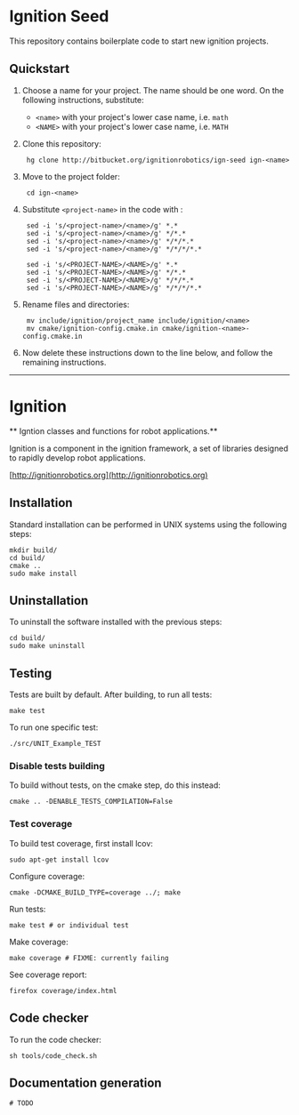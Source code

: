 # Ignition Seed

This repository contains boilerplate code to start new ignition projects.

## Quickstart

1. Choose a name for your project. The name should be one word.
   On the following instructions, substitute:

    * `<name>` with your project's lower case name, i.e. `math`
    * `<NAME>` with your project's lower case name, i.e. `MATH`

1. Clone this repository:

        hg clone http://bitbucket.org/ignitionrobotics/ign-seed ign-<name>

1. Move to the project folder:

        cd ign-<name>

1. Substitute `<project-name>` in the code with <name>:

        sed -i 's/<project-name>/<name>/g' *.*
        sed -i 's/<project-name>/<name>/g' */*.*
        sed -i 's/<project-name>/<name>/g' */*/*.*
        sed -i 's/<project-name>/<name>/g' */*/*/*.*

        sed -i 's/<PROJECT-NAME>/<NAME>/g' *.*
        sed -i 's/<PROJECT-NAME>/<NAME>/g' */*.*
        sed -i 's/<PROJECT-NAME>/<NAME>/g' */*/*.*
        sed -i 's/<PROJECT-NAME>/<NAME>/g' */*/*/*.*

1. Rename files and directories:

        mv include/ignition/project_name include/ignition/<name>
        mv cmake/ignition-config.cmake.in cmake/ignition-<name>-config.cmake.in

1. Now delete these instructions down to the line below, and follow the
   remaining instructions.

-----------------

# Ignition <project-name>

** Igntion <project-name> classes and functions for robot applications.**

Ignition <project-name> is a component in the ignition framework, a set
of libraries designed to rapidly develop robot applications.

  [http://ignitionrobotics.org](http://ignitionrobotics.org)

## Installation

Standard installation can be performed in UNIX systems using the following
steps:

    mkdir build/
    cd build/
    cmake ..
    sudo make install

## Uninstallation

To uninstall the software installed with the previous steps:

    cd build/
    sudo make uninstall

## Testing

Tests are built by default. After building, to run all tests:

    make test

To run one specific test:

    ./src/UNIT_Example_TEST

### Disable tests building

To build without tests, on the cmake step, do this instead:

    cmake .. -DENABLE_TESTS_COMPILATION=False

### Test coverage

To build test coverage, first install lcov:

    sudo apt-get install lcov

Configure coverage:

    cmake -DCMAKE_BUILD_TYPE=coverage ../; make

Run tests:

    make test # or individual test

Make coverage:

    make coverage # FIXME: currently failing

See coverage report:

    firefox coverage/index.html

## Code checker

To run the code checker:

    sh tools/code_check.sh

## Documentation generation

    # TODO



